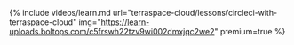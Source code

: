 {% include videos/learn.md
     url="terraspace-cloud/lessons/circleci-with-terraspace-cloud"
     img="https://learn-uploads.boltops.com/c5frswh22tzv9wi002dmxjqc2we2"
     premium=true %}
